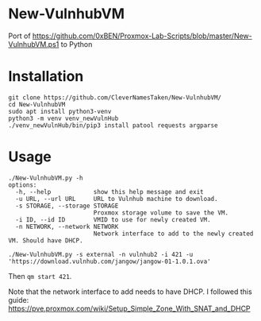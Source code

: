 # New-VulnhubVM
Port of https://github.com/0xBEN/Proxmox-Lab-Scripts/blob/master/New-VulnhubVM.ps1 to Python

# Installation

```
git clone https://github.com/CleverNamesTaken/New-VulnhubVM/
cd New-VulnhubVM
sudo apt install python3-venv
python3 -m venv venv_newVulnHub
./venv_newVulnHub/bin/pip3 install patool requests argparse
```

# Usage

```
./New-VulnhubVM.py -h
options:
  -h, --help            show this help message and exit
  -u URL, --url URL     URL to Vulnhub machine to download.
  -s STORAGE, --storage STORAGE
                        Proxmox storage volume to save the VM.
  -i ID, --id ID        VMID to use for newly created VM.
  -n NETWORK, --network NETWORK
                        Network interface to add to the newly created VM. Should have DHCP.
```

`./New-VulnhubVM.py -s external -n vulnhub2 -i 421 -u 'https://download.vulnhub.com/jangow/jangow-01-1.0.1.ova'`

Then `qm start 421`.

Note that the network interface to add needs to have DHCP.  I followed this guide: https://pve.proxmox.com/wiki/Setup_Simple_Zone_With_SNAT_and_DHCP

                        
